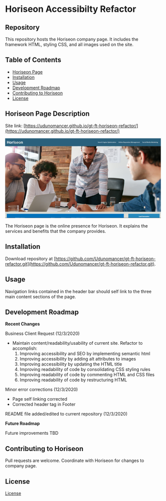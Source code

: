 # Horiseon Accessibilty Refactor

## Repository

This repository hosts the Horiseon company page.  It includes the framework HTML, styling CSS, and all images used on the site.

## Table of Contents

* [Horiseon Page](#horiseon_page)
* [Installation](#installation)
* [Usage](#usage)
* [Development Roadmap](#development_roadmap)
* [Contributing to Horiseon](#contributing)
* [License](#license)

## <a name="horiseon_page"></a>Horiseon Page Description

Site link: [https://udunomancer.github.io/gt-ft-horiseon-refactor/](https://udunomancer.github.io/gt-ft-horiseon-refactor/)

![Image](assets/images/home_page_screenshot.png)

The Horiseon page is the online presence for Horiseon.  It explains the services and benefits that the company provides.

## <a name="installation"></a>Installation

Download repository at [https://github.com/Udunomancer/gt-ft-horiseon-refactor.git](https://github.com/Udunomancer/gt-ft-horiseon-refactor.git).

## <a name="usage"></a>Usage

Navigation links contained in the header bar should self link to the three main content sections of the page.

## <a name="development_roadmap"></a>Development Roadmap

**Recent Changes**

Business Client Request (12/3/2020)
* Maintain content/readability/usability of current site.  Refactor to accomplish:
    1. Improving accessibility and SEO by implementing semantic html
    2. Improving accessibility by adding alt attributes to images
    3. Improving accessibility by updating the HTML title
    4. Improving readability of code by consolidating CSS styling rules
    5. Improving readability of code by commenting HTML and CSS files
    6. Improving readability of code by restructuring HTML

Minor error corrections (12/3/2020)
* Page self linking corrected
* Corrected header tag in Footer

README file added/edited to current repository (12/3/2020)

**Future Roadmap**

Future improvements TBD

## <a name="contributing"></a>Contributing to Horiseon

Pull requests are welcome.  Coordinate with Horiseon for changes to company page.

## <a name="license"></a>License

[License](assets/license.txt)


